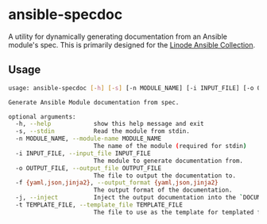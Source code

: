 # ansible-specdoc

A utility for dynamically generating documentation from an Ansible module's spec. This is primarily designed for the [Linode Ansible Collection]().

## Usage

```sh
usage: ansible-specdoc [-h] [-s] [-n MODULE_NAME] [-i INPUT_FILE] [-o OUTPUT_FILE] [-f {yaml,json,jinja2}] [-j] [-t TEMPLATE_FILE]

Generate Ansible Module documentation from spec.

optional arguments:
  -h, --help            show this help message and exit
  -s, --stdin           Read the module from stdin.
  -n MODULE_NAME, --module-name MODULE_NAME
                        The name of the module (required for stdin)
  -i INPUT_FILE, --input_file INPUT_FILE
                        The module to generate documentation from.
  -o OUTPUT_FILE, --output_file OUTPUT_FILE
                        The file to output the documentation to.
  -f {yaml,json,jinja2}, --output_format {yaml,json,jinja2}
                        The output format of the documentation.
  -j, --inject          Inject the output documentation into the `DOCUMENTATION` field of input module.
  -t TEMPLATE_FILE, --template_file TEMPLATE_FILE
                        The file to use as the template for templated formats.
```
